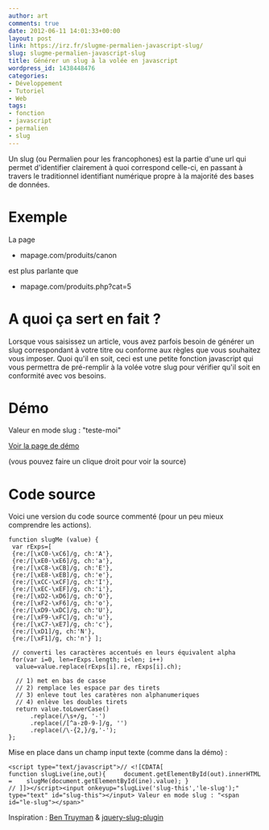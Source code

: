 ```yaml
---
author: art
comments: true
date: 2012-06-11 14:01:33+00:00
layout: post
link: https://irz.fr/slugme-permalien-javascript-slug/
slug: slugme-permalien-javascript-slug
title: Générer un slug à la volée en javascript
wordpress_id: 1438448476
categories:
- Développement
- Tutoriel
- Web
tags:
- fonction
- javascript
- permalien
- slug
---
```


Un slug (ou Permalien pour les francophones) est la partie d'une url qui permet d'identifier clairement à quoi correspond celle-ci, en passant à travers le traditionnel identifiant numérique propre à la majorité des bases de données.



# Exemple



La page




    
  * mapage.com/produits/canon



est plus parlante que


    
  * mapage.com/produits.php?cat=5





# A quoi ça sert en fait ?



Lorsque vous saisissez un article, vous avez parfois besoin de générer un slug correspondant à votre titre ou conforme aux règles que vous souhaitez vous imposer. Quoi qu'il en soit, ceci est une petite fonction javascript qui vous permettra de pré-remplir à la volée votre slug pour vérifier qu'il soit en conformité avec vos besoins.



# Démo



Valeur en mode slug : "teste-moi"



[Voir la page de démo](https://static.irz.fr/2012/06/demo-slugme.html)



(vous pouvez faire un clique droit pour voir la source)



# Code source



Voici une version du code source commenté (pour un peu mieux comprendre les actions).


    
    function slugMe (value) {
     var rExps=[
     {re:/[\xC0-\xC6]/g, ch:'A'},
     {re:/[\xE0-\xE6]/g, ch:'a'},
     {re:/[\xC8-\xCB]/g, ch:'E'},
     {re:/[\xE8-\xEB]/g, ch:'e'},
     {re:/[\xCC-\xCF]/g, ch:'I'},
     {re:/[\xEC-\xEF]/g, ch:'i'},
     {re:/[\xD2-\xD6]/g, ch:'O'},
     {re:/[\xF2-\xF6]/g, ch:'o'},
     {re:/[\xD9-\xDC]/g, ch:'U'},
     {re:/[\xF9-\xFC]/g, ch:'u'},
     {re:/[\xC7-\xE7]/g, ch:'c'},
     {re:/[\xD1]/g, ch:'N'},
     {re:/[\xF1]/g, ch:'n'} ];
    
     // converti les caractères accentués en leurs équivalent alpha
     for(var i=0, len=rExps.length; i<len; i++)
      value=value.replace(rExps[i].re, rExps[i].ch);
    
      // 1) met en bas de casse
      // 2) remplace les espace par des tirets
      // 3) enleve tout les caratères non alphanumeriques
      // 4) enlève les doubles tirets
      return value.toLowerCase()
          .replace(/\s+/g, '-')
          .replace(/[^a-z0-9-]/g, '')
          .replace(/\-{2,}/g,'-');
    };



Mise en place dans un champ input texte (comme dans la démo) :


    
    <script type="text/javascript">// <![CDATA[
    function slugLive(ine,out){     document.getElementById(out).innerHTML =    slugMe(document.getElementById(ine).value); }
    // ]]></script><input onkeyup="slugLive('slug-this','le-slug');" type="text" id="slug-this"></input> Valeur en mode slug : "<span id="le-slug"></span>"



Inspiration : [Ben Truyman](https://gist.github.com/1211400) & [jquery-slug-plugin](http://code.google.com/p/jquery-slug-plugin/)
